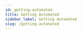 ```yaml
---
id: getting-automated
title: Getting Automated
sidebar_label: Getting Automated
slug: /getting-automated
---
```

